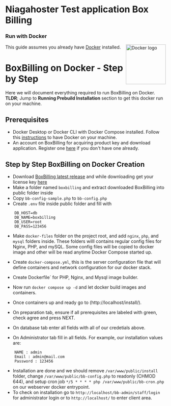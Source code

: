 # Niagahoster Test application Box Billing

### Run with Docker
<a href="https://www.docker.com/"><img align="right" src="https://www.docker.com/sites/default/files/d8/styles/role_icon/public/2019-07/horizontal-logo-monochromatic-white.png" alt="Docker logo" width="125"></a>

This guide assumes you already have [Docker](https://docs.docker.com/get-docker/) installed.

# BoxBilling on Docker - Step by Step

Here we will document everything required to run BoxBilling on Docker.
**TLDR**; Jump to **Running Prebuild Installation** section to get this docker run on your machine.

## Prerequisites

- Docker Desktop or Docker CLI with Docker Compose installed. Follow this [instructions](https://www.docker.com/get-started) to have Docker on your machine.
- An account on BoxBilling for acquiring product key and download application. Register one [here](https://www.boxbilling.com/login) if you don't have one already.

## Step by Step BoxBilling on Docker Creation

- Download [BoxBilling latest release](https://github.com/boxbilling/boxbilling/releases/) and while downloading get your license key [here](https://www.boxbilling.com/order)
- Make a folder named `boxbilling` and extract downloaded BoxBilling into public folder inside
- Copy `bb-config-sample.php` to `bb-config.php`
- Create `.env` file inside public folder and fill with
```
    DB_HOST=db
    DB_NAME=boxbilling
    DB_USER=root
    DB_PASS=123456
```
- Make `docker-files` folder on the project root, and add `nginx`, `php`, and `mysql` folders inside. These folders willl contains regular config files for Nginx, PHP, and mySQL. Some config files will be copied to docker image and other will be read anytime Docker Compose started up.
- Create `docker-compose.yml`, this is the server configuration file that will define containers and network configuration for our docker stack.
- Create Dockerfile` for PHP, Nginx, and Mysql image builder.

- Now run `docker compose up -d` and let docker build images and containers.
- Once containers up and ready go to (http://localhost/install/).
- On preparation tab, ensure if all prerequisites are labeled with green, check agree and press NEXT.
- On database tab enter all fields with all of our credetials above.
- On Administrator tab fill in all fields. For example, our installation values are:
```
    NAME : admin
    Email : admin@mail.com
    Password : 123456
```
- Installation are done and we should remove `/var/www/public/install` folder, change `/var/www/public/bb-config.php` to readonly (CHMOD 644), and setup cron job `*/5 * * * * php /var/www/public/bb-cron.php` on our webserver docker entrypoint.
- To check on installation go to `http://localhost/bb-admin/staff/login` for administrator login or to `http://localhost/` to enter client area.
